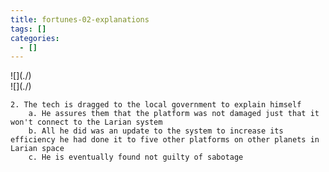 ```yaml
---
title: fortunes-02-explanations
tags: []
categories:
  - []
---
```

<!-- more --><div class="embedded-image-left">![](./)</div><div class="embedded-image-right">![](./)</div>


	2. The tech is dragged to the local government to explain himself
		a. He assures them that the platform was not damaged just that it won't connect to the Larian system
		b. All he did was an update to the system to increase its efficiency he had done it to five other platforms on other planets in Larian space
		c. He is eventually found not guilty of sabotage

